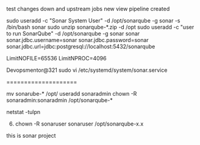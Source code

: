 test changes
down and upstream jobs
new view pipeline created

sudo useradd -c "Sonar System User" -d /opt/sonarqube -g sonar -s /bin/bash sonar
sudo unzip sonarqube-*.zip -d /opt
 sudo useradd -c "user to run SonarQube" -d /opt/sonarqube -g sonar sonar 
sonar.jdbc.username=sonar
sonar.jdbc.password=sonar
sonar.jdbc.url=jdbc:postgresql://localhost:5432/sonarqube

LimitNOFILE=65536
LimitNPROC=4096

Devopsmentor@321
 sudo vi /etc/systemd/system/sonar.service

 ====================

mv sonarube-* /opt/
 useradd sonaradmin
 chown -R sonaradmin:sonaradmin /opt/sonarqube-*

 netstat -tulpn


6.	chown -R sonaruser sonaruser /opt/sonarqube-x.x  


this is sonar project
